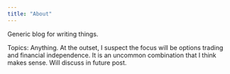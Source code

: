 ```yaml
---
title: "About"
---
```


Generic blog for writing things.

Topics: Anything. At the outset, I suspect the focus will be options trading and financial independence. It is an uncommon combination that I think makes sense. Will discuss in future post.
